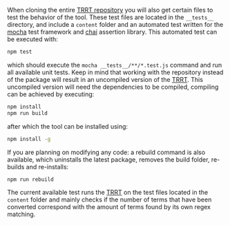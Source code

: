 When cloning the entire [TRRT repository](https://github.com/tno-terminology-design/trrt) you will also get certain files to test the behavior of the tool. These test files are located in the `__tests__` directory, and include a `content` folder and an automated test written for the [mocha](https://mochajs.org/) test framework and [chai](https://www.chaijs.com/) assertion library. This automated test can be executed with: 
```bash
npm test
```
which should execute the `mocha __tests__/**/*.test.js` command and run all available unit tests.
Keep in mind that working with the repository instead of the package will result in an uncompiled version of the [TRRT](@). This uncompiled version will need the dependencies to be compiled, compiling can be achieved by executing:
```bash
npm install
npm run build
```
after which the tool can be installed using:
```bash
npm install -g
```

If you are planning on modifying any code: a rebuild command is also available, which uninstalls the latest package, removes the build folder, re-builds and re-installs:
```bash
npm run rebuild
```

The current available test runs the [TRRT](@) on the test files located in the `content` folder and mainly checks if the number of terms that have been converted correspond with the amount of terms found by its own regex matching.